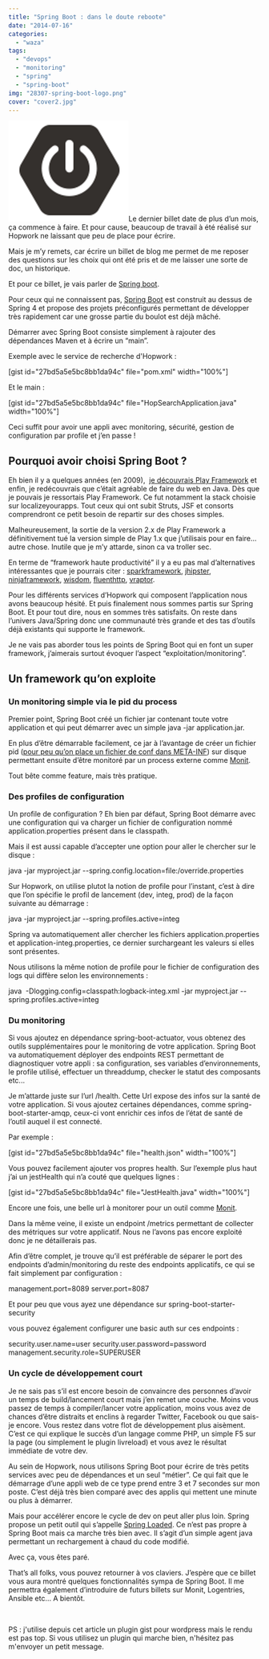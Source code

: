 ```yaml
---
title: "Spring Boot : dans le doute reboote"
date: "2014-07-16"
categories: 
  - "waza"
tags: 
  - "devops"
  - "monitoring"
  - "spring"
  - "spring-boot"
img: "28307-spring-boot-logo.png"
cover: "cover2.jpg"
---
```


[![spring-boot-logo](/images/28307-spring-boot-logo.png)](http://eventuallycoding.com/wp-content/uploads/2014/07/28307-spring-boot-logo.png)Le dernier billet date de plus d’un mois, ça commence à faire. Et pour cause, beaucoup de travail à été réalisé sur Hopwork ne laissant que peu de place pour écrire.

Mais je m’y remets, car écrire un billet de blog me permet de me reposer des questions sur les choix qui ont été pris et de me laisser une sorte de doc, un historique.

Et pour ce billet, je vais parler de [Spring boot](http://projects.spring.io/spring-boot/).

Pour ceux qui ne connaissent pas, [Spring Boot](http://projects.spring.io/spring-boot/) est construit au dessus de Spring 4 et propose des projets préconfigurés permettant de développer très rapidement car une grosse partie du boulot est déjà mâché.

Démarrer avec Spring Boot consiste simplement à rajouter des dépendances Maven et à écrire un “main”.

Exemple avec le service de recherche d'Hopwork :

\[gist id="27bd5a5e5bc8bb1da94c" file="pom.xml" width="100%"\]

Et le main :

\[gist id="27bd5a5e5bc8bb1da94c" file="HopSearchApplication.java" width="100%"\]

Ceci suffit pour avoir une appli avec monitoring, sécurité, gestion de configuration par profile et j’en passe !

## Pourquoi avoir choisi Spring Boot ?

Eh bien il y a quelques années (en 2009),  [je découvrais Play Framework](http://www.eventuallycoding.com/index.php/jouons/) et enfin, je redécouvrais que c’était agréable de faire du web en Java. Dès que je pouvais je ressortais Play Framework. Ce fut notamment la stack choisie sur localizeyourapps. Tout ceux qui ont subit Struts, JSF et consorts comprendront ce petit besoin de repartir sur des choses simples.

Malheureusement, la sortie de la version 2.x de Play Framework a définitivement tué la version simple de Play 1.x que j’utilisais pour en faire… autre chose. Inutile que je m’y attarde, sinon ca va troller sec.

En terme de “framework haute productivité” il y a eu pas mal d’alternatives intéressantes que je pourrais citer : [sparkframework](http://www.sparkjava.com/), [jhipster](http://jhipster.github.io/), [ninjaframework](http://www.ninjaframework.org/), [wisdom](http://wisdom-framework.org/), [fluenthttp](https://github.com/CodeStory/fluent-http), [vraptor](http://www.vraptor.org/).

Pour les différents services d’Hopwork qui composent l’application nous avons beaucoup hésité. Et puis finalement nous sommes partis sur Spring Boot. Et pour tout dire, nous en sommes très satisfaits. On reste dans l’univers Java/Spring donc une communauté très grande et des tas d’outils déjà existants qui supporte le framework.

Je ne vais pas aborder tous les points de Spring Boot qui en font un super framework, j’aimerais surtout évoquer l’aspect “exploitation/monitoring”.

## Un framework qu’on exploite

### Un monitoring simple via le pid du process

Premier point, Spring Boot créé un fichier jar contenant toute votre application et qui peut démarrer avec un simple java -jar application.jar.

En plus d’être démarrable facilement, ce jar à l’avantage de créer un fichier pid ([pour peu qu’on place un fichier de conf dans META-INF](http://www.kubrynski.com/2014/05/managing-spring-boot-application.html)) sur disque permettant ensuite d’être monitoré par un process externe comme [Monit](http://mmonit.com/monit/).

Tout bête comme feature, mais très pratique.

### Des profiles de configuration

Un profile de configuration ? Eh bien par défaut, Spring Boot démarre avec une configuration qui va charger un fichier de configuration nommé application.properties présent dans le classpath.

Mais il est aussi capable d’accepter une option pour aller le chercher sur le disque :

java -jar myproject.jar --spring.config.location=file:/override.properties

Sur Hopwork, on utilise plutot la notion de profile pour l’instant, c’est à dire que l’on spécifie le profil de lancement (dev, integ, prod) de la façon suivante au démarrage :

java -jar myproject.jar --spring.profiles.active=integ

Spring va automatiquement aller chercher les fichiers application.properties et application-integ.properties, ce dernier surchargeant les valeurs si elles sont présentes.

Nous utilisons la même notion de profile pour le fichier de configuration des logs qui diffère selon les environnements :

java  -Dlogging.config=classpath:logback-integ.xml -jar myproject.jar --spring.profiles.active=integ

### Du monitoring

Si vous ajoutez en dépendance spring-boot-actuator, vous obtenez des outils supplémentaires pour le monitoring de votre application. Spring Boot va automatiquement déployer des endpoints REST permettant de diagnostiquer votre appli : sa configuration, ses variables d’environnements, le profile utilisé, effectuer un threaddump, checker le statut des composants etc...

Je m’attarde juste sur l’url /health. Cette Url expose des infos sur la santé de votre application. Si vous ajoutez certaines dépendances, comme spring-boot-starter-amqp, ceux-ci vont enrichir ces infos de l’état de santé de l’outil auquel il est connecté.

Par exemple :

\[gist id="27bd5a5e5bc8bb1da94c" file="health.json" width="100%"\]

Vous pouvez facilement ajouter vos propres health. Sur l’exemple plus haut j’ai un jestHealth qui n’a couté que quelques lignes :

\[gist id="27bd5a5e5bc8bb1da94c" file="JestHealth.java" width="100%"\]

Encore une fois, une belle url à monitorer pour un outil comme [Monit](http://mmonit.com/monit/).

Dans la même veine, il existe un endpoint /metrics permettant de collecter des métriques sur votre applicatif. Nous ne l’avons pas encore exploité donc je ne détaillerais pas.

Afin d’être complet, je trouve qu’il est préférable de séparer le port des endpoints d’admin/monitoring du reste des endpoints applicatifs, ce qui se fait simplement par configuration :

management.port=8089
server.port=8087

Et pour peu que vous ayez une dépendance sur spring-boot-starter-security

vous pouvez également configurer une basic auth sur ces endpoints :

security.user.name=user
security.user.password=password
management.security.role=SUPERUSER

### Un cycle de développement court

Je ne sais pas s’il est encore besoin de convaincre des personnes d’avoir un temps de build/lancement court mais j’en remet une couche. Moins vous passez de temps à compiler/lancer votre application, moins vous avez de chances d’être distraits et enclins à regarder Twitter, Facebook ou que sais-je encore. Vous restez dans votre flot de développement plus aisèment. C’est ce qui explique le succès d’un langage comme PHP, un simple F5 sur la page (ou simplement le plugin livreload) et vous avez le résultat immédiate de votre dev.

Au sein de Hopwork, nous utilisons Spring Boot pour écrire de très petits services avec peu de dépendances et un seul “métier”. Ce qui fait que le démarrage d’une appli web de ce type prend entre 3 et 7 secondes sur mon poste. C’est déjà très bien comparé avec des applis qui mettent une minute ou plus à démarrer.

Mais pour accélérer encore le cycle de dev on peut aller plus loin. Spring propose un petit outil qui s’appelle [Spring Loaded](https://github.com/spring-projects/spring-loaded). Ce n’est pas propre à Spring Boot mais ca marche très bien avec. Il s’agit d’un simple agent java permettant un rechargement à chaud du code modifié.

Avec ça, vous êtes paré.

That’s all folks, vous pouvez retourner à vos claviers. J’espère que ce billet vous aura montré quelques fonctionnalités sympa de Spring Boot. Il me permettra également d’introduire de futurs billets sur Monit, Logentries, Ansible etc… A bientôt.

 

PS : j'utilise depuis cet article un plugin gist pour wordpress mais le rendu est pas top. Si vous utilisez un plugin qui marche bien, n'hésitez pas m'envoyer un petit message.
